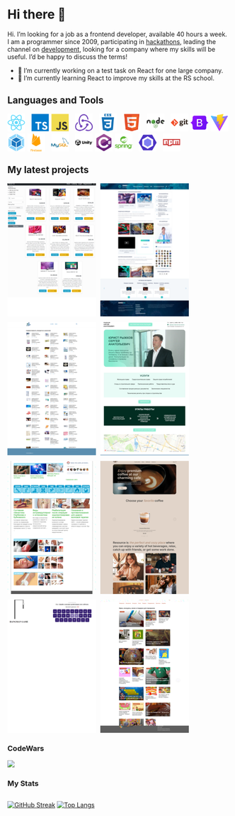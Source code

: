 # Hi there 👋

Hi. I’m looking for a job as a frontend developer, available 40 hours a week. I am a programmer since 2009, participating in <a href='https://gordienkogames.itch.io/' target='_blank'>hackathons</a>, leading the channel on <a href='https://www.youtube.com/@GordienkoThings' target='_blank'>development</a>, looking for a company where my skills will be useful.
I’d be happy to discuss the terms!

- 🔭 I’m currently working on a test task on React for one large company.
- 🌱 I’m currently learning React to improve my skills at the RS school.

## Languages and Tools

<div style="display: flex; gap: 5px; flex-wrap: wrap;">
  <img src="https://github.com/devicons/devicon/blob/master/icons/react/react-original.svg" title="React" alt="React" width="40" height="40"/>&nbsp;
  <img src="https://github.com/devicons/devicon/blob/master/icons/typescript/typescript-original.svg" title="typescript" **alt="typescript" width="40" height="40"/>
  <img src="https://github.com/devicons/devicon/blob/master/icons/javascript/javascript-original.svg" title="JavaScript" alt="JavaScript" width="40" height="40"/>&nbsp;
  <img src="https://github.com/devicons/devicon/blob/master/icons/redux/redux-original.svg" title="Redux" alt="Redux " width="40" height="40"/>&nbsp;
  <img src="https://github.com/devicons/devicon/blob/master/icons/css3/css3-plain-wordmark.svg"  title="CSS3" alt="CSS" width="40" height="40"/>&nbsp;
  <img src="https://github.com/devicons/devicon/blob/master/icons/html5/html5-original.svg" title="HTML5" alt="HTML" width="40" height="40"/>&nbsp;
  <img src="https://github.com/devicons/devicon/blob/master/icons/nodejs/nodejs-original-wordmark.svg" title="NodeJS" alt="NodeJS" width="40" height="40"/>&nbsp;
  <img src="https://github.com/devicons/devicon/blob/master/icons/git/git-original-wordmark.svg" title="Git" **alt="Git" width="40" height="40"/>
  <img src="https://github.com/devicons/devicon/blob/master/icons/bootstrap/bootstrap-original.svg" title="bootstrap" **alt="bootstrap" width="40" height="40"/>
  <img src="https://github.com/devicons/devicon/blob/master/icons/vitejs/vitejs-original.svg" title="vitejs" **alt="vitejs" width="40" height="40"/>
  <img src="https://github.com/devicons/devicon/blob/master/icons/webpack/webpack-original.svg" title="webpack" **alt="webpack" width="40" height="40"/>
  <img src="https://github.com/devicons/devicon/blob/master/icons/firebase/firebase-plain-wordmark.svg" title="Firebase" alt="Firebase" width="40" height="40"/>&nbsp;
  <img src="https://github.com/devicons/devicon/blob/master/icons/mysql/mysql-original-wordmark.svg" title="MySQL"  alt="MySQL" width="40" height="40"/>&nbsp;
  <img src="https://github.com/devicons/devicon/blob/master/icons/unity/unity-original-wordmark.svg" title="unity" **alt="unity" width="40" height="40"/>
  <img src="https://github.com/devicons/devicon/blob/master/icons/csharp/csharp-original.svg" title="csharp" **alt="csharp" width="40" height="40"/>
  <img src="https://github.com/devicons/devicon/blob/master/icons/spring/spring-original-wordmark.svg" title="Spring" alt="Spring" width="40" height="40"/>&nbsp;
  <img src="https://github.com/devicons/devicon/blob/master/icons/eslint/eslint-original.svg" title="eslint" alt="eslint" width="40" height="40"/>&nbsp;
  <img src="https://github.com/devicons/devicon/blob/master/icons/npm/npm-original-wordmark.svg" title="npm" alt="npm" width="40" height="40"/>&nbsp;
</div>

## My latest projects

<div style="display: flex; gap: 10px; flex-wrap: wrap; justify-content: start;">
  <a href="https://667c54f205f23692c4b7a4aa--sensational-florentine-793d9d.netlify.app/catalog" target="_blank">
    <img src="./assets/puzzle.png" width="200" height="300" style="object-fit: cover;">
  </a>
  <a href="https://zemed.ru/" target="_blank">
    <img src="./assets/zemed.png" width="200" height="300" style="object-fit: cover;">
  </a>
  <a href="https://mdalco.ru/" target="_blank">
    <img src="./assets/mdalco.png" width="200" height="300" style="object-fit: cover;">
  </a>
  <a href="https://zhilischnoe-pravo.ru/" target="_blank">
    <img src="./assets/zhilischnoe-pravo.png" width="200" height="300" style="object-fit: cover;">
  </a>
  <a href="https://gidpain.ru/" target="_blank">
    <img src="./assets/gidpain.png" width="200" height="300" style="object-fit: cover;">
  </a>
  <a href="https://rolling-scopes-school.github.io/guz86-JSFE2023Q4/coffee-house/" target="_blank">
    <img src="./assets/coffee.png" width="200" height="300" style="object-fit: cover;">
  </a>
  <a href="https://rolling-scopes-school.github.io/guz86-JSFE2023Q4/rss-puzzle/" target="_blank">
    <img src="./assets/hangman.png" width="200" height="300" style="object-fit: cover;">
  </a>
    <a href="https://galaset.ru/" target="_blank">
    <img src="./assets/galaset.png" width="200" height="300" style="object-fit: cover;">
  </a>
</div>
  
### CodeWars
  <img src="https://www.codewars.com/users/rsschool_f7ad25aefa815246/badges/large" >
  
### My Stats

<div style="display: flex;">

[![GitHub Streak](http://github-readme-streak-stats.herokuapp.com/?user=guz86)](https://git.io/streak-stats)
[![Top Langs](https://github-readme-stats.vercel.app/api/top-langs/?username=guz86&layout=compact&theme=vision-friendly-dark)](https://github.com/anuraghazra/github-readme-stats)

</div>
<!--
### My Courses
<div style="display: flex;">
 <img src="./RScertificate.jpg" width="300" height="200">
</div>
### Sertificates
<div style="display: flex;">
 <img src="./RScertificate.jpg" width="300" height="200"> 
</div>
**guz86/guz86** is a ✨ _special_ ✨ repository because its `README.md` (this file) appears on your GitHub profile.
Here are some ideas to get you started:
- 🔭 I’m currently working on ...
- 🌱 I’m currently learning ...
- 👯 I’m looking to collaborate on ...
- 🤔 I’m looking for help with ...
- 💬 Ask me about ...
- 📫 How to reach me: ...
- 😄 Pronouns: ...
- ⚡ Fun fact: ...
-->
